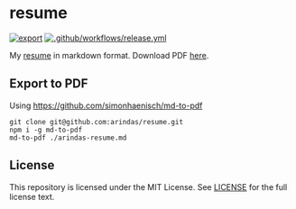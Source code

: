 # resume
[![export](https://github.com/arindas/resume/actions/workflows/export.yml/badge.svg)](https://github.com/arindas/resume/actions/workflows/export.yml)
[![.github/workflows/release.yml](https://github.com/arindas/resume/actions/workflows/release.yml/badge.svg)](https://github.com/arindas/resume/actions/workflows/release.yml)

My [resume](./arindas-resume.md) in markdown format.
Download PDF [here](https://github.com/arindas/resume/releases/latest/download/arindas-resume.pdf).

## Export to PDF
Using https://github.com/simonhaenisch/md-to-pdf

```shell
git clone git@github.com:arindas/resume.git 
npm i -g md-to-pdf
md-to-pdf ./arindas-resume.md
```

## License
This repository is licensed under the MIT License. See [LICENSE](./LICENSE) for the full license text.
